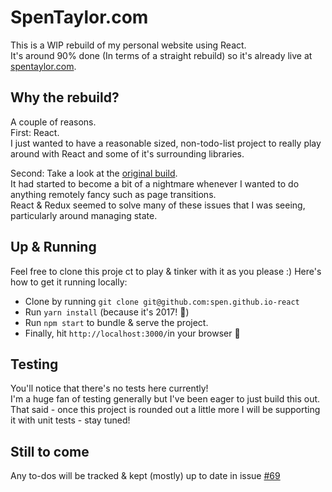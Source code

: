 # SpenTaylor.com

This is a WIP rebuild of my personal website using React.  
It's around 90% done (In terms of a straight rebuild) so it's already live at [spentaylor.com](http://spentaylor.com/).

## Why the rebuild?
A couple of reasons.  
First: React.  
I just wanted to have a reasonable sized, non-todo-list project to really play around with React and some of it's surrounding libraries. 

Second: Take a look at the [original build](https://github.com/spen/spen.github.io-build).  
It had started to become a bit of a nightmare whenever I wanted to do anything remotely fancy such as page transitions.  
React & Redux seemed to solve many of these issues that I was seeing, particularly around managing state.

## Up & Running

Feel free to clone this proje	ct to play & tinker with it as you please :)
Here's how to get it running locally:

- Clone by running `git clone git@github.com:spen.github.io-react`
- Run `yarn install` (because it's 2017! 🎉)
- Run `npm start` to bundle & serve the project.
- Finally, hit `http://localhost:3000/`in your browser 🙂

## Testing

You'll notice that there's no tests here currently!  
I'm a huge fan of testing generally but I've been eager to just build this out.  
That said - once this project is rounded out a little more I will be supporting it with unit tests - stay tuned!

## Still to come

Any to-dos will be tracked & kept (mostly) up to date in issue [#69](https://github.com/spen/spen.github.io-react/issues/69)

